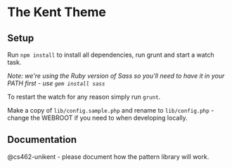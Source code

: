 # The Kent Theme

## Setup

Run `npm install` to install all dependencies, run grunt and start a watch task.

*Note: we're using the Ruby version of Sass so you'll need to have it in your PATH first - use `gem install sass`*

To restart the watch for any reason simply run `grunt`.

Make a copy of `lib/config.sample.php` and rename to `lib/config.php` - change the WEBROOT if you need to when developing locally.

## Documentation

@cs462-unikent - please document how the pattern library will work.
